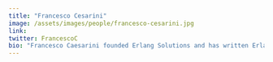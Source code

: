 ```yaml
---
title: "Francesco Cesarini"
image: /assets/images/people/francesco-cesarini.jpg
link:
twitter: FrancescoC
bio: "Francesco Caesarini founded Erlang Solutions and has written Erlang Programming and Designing for Scalability with Erlang/OTP."
---
```

